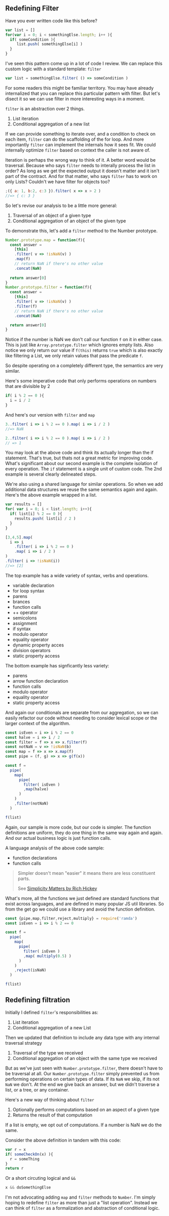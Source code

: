 Redefining Filter
------------------

Have you ever written code like this before?

```js
var list = []
for(var i = 0; i < somethingElse.length; i++ ){
  if( someCondition ){
     list.push( somethingElse[i] )
  }
}
```

I've seen this pattern come up in a lot of code I review.  We can replace this custom logic with a standard template: `filter`

```js
var list = somethingElse.filter( () => someCondition )
```

For some readers this might be familiar territory.  You may have already internalized that you can replace this particular pattern with filter.  But let's disect it so we can use filter in more interesting ways in a moment.

`filter` is an abstraction over 2 things.

1. List iteration
2. Conditional aggregation of a new list

If we can provide something to iterate over, and a condition to check on each item, `filter` can do the scaffolding of the for loop.  And more importantly `filter` can implement the internals how it sees fit.  We could internally optimize `filter` based on context the caller is not aware of.

Iteration is perhaps the wrong way to think of it.  A better word would be traversal.  Because who says `filter` needs to interally process the list in order?  As long as we get the expected output it doesn't matter and it isn't part of the contract.
And for that matter, who says `filter` has to work on only Lists?  Couldn't we have filter for objects too?

```js
;({ a: 1, b:2, c:3 }).filter( x => x > 2 ) 
//=> { c: 3 }
```

So let's revise our analysis to be a little more general:

1. Traversal of an object of a given type
2. Conditional aggregation of an object of the given type

To demonstrate this, let's add a `filter` method to the Number prototype.

```js
Number.prototype.map = function(f){
  const answer = 
    [this]
    .filter( v => !isNaN(v) )
    .map(f)
    // return NaN if there's no other value
    .concat(NaN)
  
  return answer[0]
}
Number.prototype.filter = function(f){
  const answer = 
    [this]
    .filter( v => !isNaN(v) )
    .filter(f)
    // return NaN if there's no other value
    .concat(NaN)

  return answer[0]
}
```

Notice if the number is NaN we don't call our function `f` on it in either case.  This is just like `Array.prototype.filter` which ignores empty lists.  Also notice we only return our value if `f(this)` returns `true` which is also exactly like filtering a List, we only retain values that pass the predicate `f`.

So despite operating on a completely different type, the semantics are very similar.

Here's some imperative code that only performs operations on numbers that are divisible by 2

```js
if( i % 2 == 0 ){
  i = i / 2
}
```

And here's our version with `filter` and `map`

```js
3..filter( i => i % 2 == 0 ).map( i => i / 2 ) 
//=> NaN

2..filter( i => i % 2 == 0 ).map( i => i / 2 )
// => 1
```

You may look at the above code and think its actually longer than the if statement.  That's true, but thats not a great metric for improving code.  What's significant about our second example is the complete isolation of every operation.  The `if` statement is a single unit of custom code.  The 2nd example is several clearly delineated steps.

We're also using a shared language for similar operations.  So when we add additional data structures we reuse the same semantics again and again.  Here's the above example wrapped in a list.

```js
var results = []
for( var i = 0; i < list.length; i++){
  if( list[i] % 2 == 0 ){
    results.push( list[i] / 2 )
  }
}
```

```js
[3,4,5].map( 
  i => i
    .filter( i => i % 2 == 0 )
    .map( i => i / 2 )
)
.filter( i => !isNaN(i))
//=> [2]
```

The top example has a wide variety of syntax, verbs and operations.  

- variable declaration
- for loop syntax
- parens
- brances
- function calls
- ++ operator
- semicolons
- assignment
- if syntax
- modulo operator
- equality operator
- dynamic property acces
- division operators
- static property access

The bottom example has signficantly less variety:

- parens
- arrow function declaration
- function calls
- modulo operator
- equality operator
- static property access

And again our conditionals are separate from our aggregation, so we can easily refactor our code without needing to consider lexical scope or the larger context of the algorithm.

```js
const isEven = i => i % 2 == 0
const halve = i => i / 2
const filter = f => x => x.filter(f)
const notNaN = v => !isNaN(b)
const map = f => x => x.map(f)
const pipe = (f, g) => x => g(f(x))

const f = 
  pipe(
    map(
      pipe(
        filter( isEven )
        ,map(halve)
      )
    )
    ,filter(notNaN)
  )

f(list)
```

Again, our sample is more code, but our code is simpler.  The function definitions are uniform, they do one thing in the same way again and again.  And our actual business logic is just function calls.

A language analysis of the above code sample:

- function declarations
- function calls

> Simpler doesn't mean "easier" it means there are less constituent parts.
>
> See [Simplicity Matters by Rich Hickey](https://www.youtube.com/watch?v=rI8tNMsozo0)

What's more, all the functions we just defined are standard functions that exist across languages, and are defined in many popular JS util libraries.  So from the get go we could use a library and avoid the function definition.

```js
const {pipe,map,filter,reject,multiply} = require('ramda')
const isEven = i => i % 2 == 0

const f = 
  pipe(
    map(
      pipe(
        filter( isEven )
        ,map( multiply(0.5) )
      )
    )
    ,reject(isNaN)
  )

f(list)
```

Redefining filtration
---------------------

Initially I defined `filter`'s responsibilities as:

1. List iteration
2. Conditional aggregation of a new List

Then we updated that definition to include any data type with any internal traversal strategy

1. Traversal of the type we received
2. Conditional aggregation of an object with the same type we received

But as we've just seen with `Number.prototype.filter`, there doesn't have to be traversal at all.
Our `Number.prototype.filter` simply prevented us from performing operations on certain types of data.
If its `NaN` we skip, if its not `NaN` we don't.  At the end we give back an answer, but we didn't traverse a list, or a tree, or any container.

Here's a new way of thinking about `filter`

1. Optionally performs computations based on an aspect of a given type
2. Returns the result of that computation

If a list is empty, we opt out of computations.  If a number is NaN we do the same.

Consider the above definition in tandem with this code:

```js
var r = x
if( someCheckOn(x) ){
  r = someThing
}
return r
```

Or a short circuting logical and `&&`

```js
x && doSomethingElse
```

I'm not advocating adding `map` and `filter` methods to `Number`.  I'm simply hoping to redefine `filter` as more than just a "list operation".  Instead we can think of `filter` as a formalization and abstraction of conditional logic.